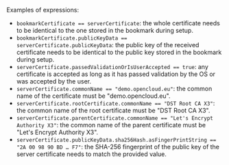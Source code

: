 Examples of expressions:
- `bookmarkCertificate == serverCertificate`: the whole certificate needs to be identical to the one stored in the bookmark during setup.
- `bookmarkCertificate.publicKeyData == serverCertificate.publicKeyData`:  the public key of the received certificate needs to be identical to the public key stored in the bookmark during setup.
- `serverCertificate.passedValidationOrIsUserAccepted == true`: any certificate is accepted as long as it has passed validation by the OS or was accepted by the user.
- `serverCertificate.commonName == "demo.opencloud.eu"`: the common name of the certificate must be "demo.opencloud.eu".
- `serverCertificate.rootCertificate.commonName == "DST Root CA X3"`: the common name of the root certificate must be "DST Root CA X3".
- `serverCertificate.parentCertificate.commonName == "Let's Encrypt Authority X3"`: the common name of the parent certificate must be "Let's Encrypt Authority X3".
- `serverCertificate.publicKeyData.sha256Hash.asFingerPrintString == "2A 00 98 90 BD … F7"`: the SHA-256 fingerprint of the public key of the server certificate needs to match the provided value.
